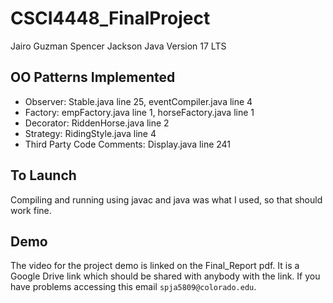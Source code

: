 # CSCI4448_FinalProject
Jairo Guzman Spencer Jackson Java Version 17 LTS

## OO Patterns Implemented
- Observer: Stable.java line 25, eventCompiler.java line 4
- Factory: empFactory.java line 1, horseFactory.java line 1
- Decorator: RiddenHorse.java line 2
- Strategy: RidingStyle.java line 4
- Third Party Code Comments: Display.java line 241

## To Launch
Compiling and running using javac and java was what I used, so that should work fine.

## Demo
The video for the project demo is linked on the Final_Report pdf. It is a Google Drive link which should be shared with anybody with the link. If you have problems accessing this email `spja5809@colorado.edu`.
